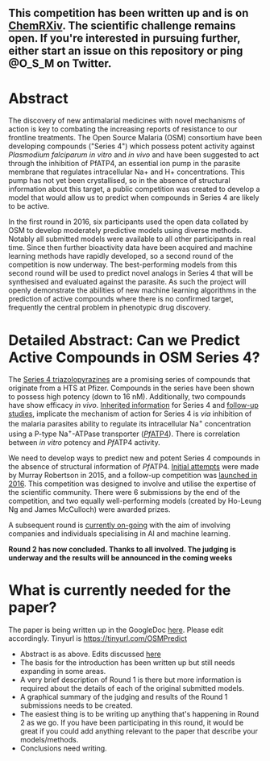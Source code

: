 ## This competition has been written up and is on [ChemRXiv](https://chemrxiv.org/articles/preprint/An_Open_Drug_Discovery_Competition_Experimental_Validation_of_Predictive_Models_in_a_Series_of_Novel_Antimalarials/13194755). The scientific challenge remains open. If you're interested in pursuing further, either start an issue on this repository or ping @O_S_M on Twitter.

# Abstract

The discovery of new antimalarial medicines with novel mechanisms of action is key to combating the increasing reports of resistance to our frontline treatments. The Open Source Malaria (OSM) consortium have been developing compounds ("Series 4") which possess potent activity against _Plasmodium falciparum_ _in vitro_ and _in vivo_ and have been suggested to act through the inhibition of PfATP4, an essential ion pump in the parasite membrane that regulates intracellular Na+ and H+ concentrations. This pump has not yet been crystallised, so in the absence of structural information about this target, a public competition was created to develop a model that would allow us to predict when compounds in Series 4 are likely to be active.

In the first round in 2016, six participants used the open data collated by OSM to develop moderately predictive models using diverse methods. Notably all submitted models were available to all other participants in real time. Since then further bioactivity data have been acquired and machine learning methods have rapidly developed, so a second round of the competition is now underway. The best-performing models from this second round will be used to predict novel analogs in Series 4 that will be synthesised and evaluated against the parasite. As such the project will openly demonstrate the abilities of new machine learning algorithms in the prediction of active compounds where there is no confirmed target, frequently the central problem in phenotypic drug discovery. 

# Detailed Abstract: Can we Predict Active Compounds in OSM Series 4?

The [Series 4 triazolopyrazines](https://github.com/OpenSourceMalaria/Series4/wiki) are a promising series of compounds that originate from a HTS at Pfizer. Compounds in the series have been shown to possess high potency (down to 16 nM). Additionally, two compounds have show efficacy _in vivo_. [Inherited information](http://malaria.ourexperiment.org/biological_data/7934/) for Series 4 and [follow-up studies](https://github.com/OpenSourceMalaria/Series4/wiki/Mechanism-of-Action%3A-Possible-PfATP4-Activity-Deduced-from-Parasite-Ion-Regulation-Assays), implicate the mechanism of action for Series 4 is _via_ inhibition of the malaria parasites ability to regulate its intracellular Na<sup>+</sup> concentration using a P-type Na<sup>+</sup>-ATPase transporter ([<I>Pf</I>ATP4](https://github.com/OpenSourceMalaria/Series4_PredictiveModel/wiki/PfATP4-and-Series-4)). There is correlation between _in vitro_ potency and <I>Pf</I>ATP4 activity.

We need to develop ways to predict new and potent Series 4 compounds in the absence of structural information of <I>Pf</I>ATP4. [Initial attempts](https://github.com/OpenSourceMalaria/Series4_PredictiveModel/wiki/Creating-a-Predictive-Model) were made by Murray Robertson in 2015, and a follow-up competition was [launched in 2016](https://github.com/OpenSourceMalaria/Series4_PredictiveModel/wiki/Round-1). This competition was designed to involve and utilise the expertise of the scientific community. There were 6 submissions by the end of the competition, and two equally well-performing models (created by Ho-Leung Ng and James McCulloch) were awarded prizes.

A subsequent round is [currently on-going](https://github.com/OpenSourceMalaria/Series4_PredictiveModel/wiki/Round-2) with the aim of involving companies and individuals specialising in AI and machine learning.

**Round 2 has now concluded. Thanks to all involved. The judging is underway and the results will be announced in the coming weeks**

# What is currently needed for the paper?

The paper is being written up in the GoogleDoc [here](https://docs.google.com/document/d/1aD29GjC8RjqrSDcWcEUptS04Z2v10deReRp0eB3kcp4/edit?usp=sharing). Please edit accordingly. Tinyurl is https://tinyurl.com/OSMPredict

- Abstract is as above. Edits discussed [here](https://github.com/OpenSourceMalaria/Series4_PredictiveModel/issues/6)
- The basis for the introduction has been written up but still needs expanding in some areas.
- A very brief description of Round 1 is there but more information is required about the details of each of the original submitted models.
- A graphical summary of the judging and results of the Round 1 submissions needs to be created.
- The easiest thing is to be writing up anything that's happening in Round 2 as we go. If you have been participating in this round, it would be great if you could add anything relevant to the paper that describe your models/methods.
- Conclusions need writing.

